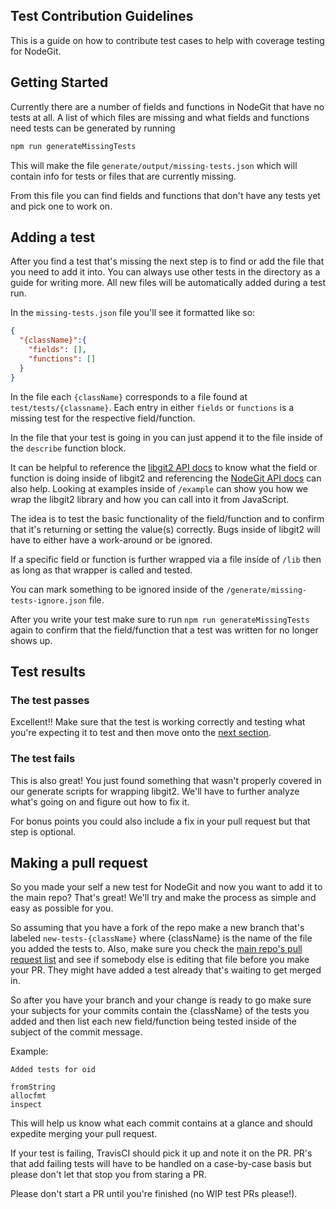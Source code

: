 Test Contribution Guidelines
----------------------------

This is a guide on how to contribute test cases to help with coverage testing for NodeGit.

## Getting Started ##

Currently there are a number of fields and functions in NodeGit that have no tests at all. A list of which files are missing and what fields and functions need tests can be generated by running

``` bash
npm run generateMissingTests
```

This will make the file `generate/output/missing-tests.json` which will contain info for tests or files that are currently missing.

From this file you can find fields and functions that don't have any tests yet and pick one to work on.

## Adding a test ##

After you find a test that's missing the next step is to find or add the file that you need to add it into. You can always use other tests in the directory as a guide for writing more. All new files will be automatically added during a test run.

In the `missing-tests.json` file you'll see it formatted like so:

```json
{
  "{className}":{
    "fields": [],
    "functions": []
  }
}
```

In the file each `{className}` corresponds to a file found at `test/tests/{classname}`. Each entry in either `fields` or `functions` is a missing test for the respective field/function.

In the file that your test is going in you can just append it to the file inside of the `describe` function block.

It can be helpful to reference the [libgit2 API docs](https://libgit2.github.com/libgit2/#v0.21.4) to know what the field or function is doing inside of libgit2 and referencing the [NodeGit API docs](http://www.nodegit.org/) can also help. Looking at examples inside of `/example` can show you how we wrap the libgit2 library and how you can call into it from JavaScript.

The idea is to test the basic functionality of the field/function and to confirm that it's returning or setting the value(s) correctly. Bugs inside of libgit2 will have to either have a work-around or be ignored.

If a specific field or function is further wrapped via a file inside of `/lib` then as long as that wrapper is called and tested.

You can mark something to be ignored inside of the `/generate/missing-tests-ignore.json` file.

After you write your test make sure to run `npm run generateMissingTests` again to confirm that the field/function that a test was written for no longer shows up.

## Test results ##

### The test passes ###

Excellent!! Make sure that the test is working correctly and testing what you're expecting it to test and then move onto the [next section](https://github.com/nodegit/nodegit/tree/master/test#making-a-pull-request).

### The test fails ###

This is also great! You just found something that wasn't properly covered in our generate scripts for wrapping libgit2. We'll have to further analyze what's going on and figure out how to fix it.

For bonus points you could also include a fix in your pull request but that step is optional.

## Making a pull request ##

So you made your self a new test for NodeGit and now you want to add it to the main repo? That's great! We'll try and make the process as simple and easy as possible for you.

So assuming that you have a fork of the repo make a new branch that's labeled `new-tests-{className}` where {className} is the name of the file you added the tests to. Also, make sure you check the [main repo's pull request list](https://github.com/nodegit/nodegit/pulls) and see if somebody else is editing that file before you make your PR. They might have added a test already that's waiting to get merged in.

So after you have your branch and your change is ready to go make sure your subjects for your commits contain the {className} of the tests you added and then list each new field/function being tested inside of the subject of the commit message.

Example:

```
Added tests for oid

fromString
allocfmt
inspect
```

This will help us know what each commit contains at a glance and should expedite merging your pull request.

If your test is failing, TravisCI should pick it up and note it on the PR. PR's that add failing tests will have to be handled on a case-by-case basis but please don't let that stop you from staring a PR.

Please don't start a PR until you're finished (no WIP test PRs please!).
